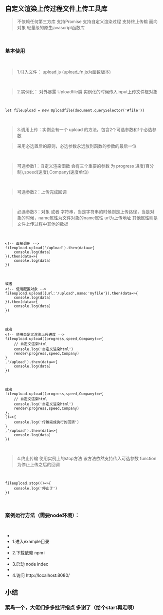 ## 自定义渲染上传过程文件上传工具库

> 不依赖任何第三方库 支持Promise 支持自定义渲染过程 支持终止传输 面向对象 轻量级的原生javascript函数库

&emsp;

### 基本使用

&emsp;

> 1.引入文件： upload.js (upload_fn.js为函数版本)

&emsp;

> 2.实例化： 对外暴露 Uploadfile类  实例化的时候传入input上传文件框对象

&emsp;

    let fileupload = new Uploadfile(document.querySelector('#file'))

&emsp;

> 3.调用上传：实例会有一个 upload 的方法，包含2个可选参数和1个必选参数
&emsp;

>   采用必选置后的原则，必选参数永远放到函数的参数的最后一位

&emsp;

> 可选参数1：自定义渲染函数 会有三个重要的参数 为 progress 进度(百分制),speed(速度),Company(速度单位)

&emsp;

>   可选参数2：上传完成回调

&emsp;

>   必选参数3：对象 或者 字符串，当是字符串的时候则是上传路径，当是对象的时候，name属性为文件对象的name属性 url为上传地址  其他属性则是文件上传过程中其他的数据

&emsp;

    <!-- 直接调用 -->
    fileupload.upload('/upload').then(data=>{
        console.log(data)
    }).then(data=>{
        console.log(data)
    })

&emsp;

    或者
    <!-- 使用配置对象 -->
    fileupload.upload({url:'/upload',name:'myfile'}).then(data=>{
        console.log(data)
    }).then(data=>{
        console.log(data)
    })

&emsp;

    或者
    <!-- 使用自定义渲染上传进度 -->
    fileupload.upload((progress,speed,Company)=>{
        // 自定义渲染html
        console.log('自定义渲染html')
        render(progress,speed,Company)
    }
    ,'/upload').then(data=>{
        console.log(data)
    })

&emsp;

    或者
    fileupload.upload((progress,speed,Company)=>{
        // 自定义渲染html
        console.log('自定义渲染html')
        render(progress,speed,Company)
    },
    ()=>{
        console.log('传输完成执行的回调')
    }
    ,'/upload').then(data=>{
        console.log(data)
    })

&emsp;

> 4.终止传输 使用实例上的stop方法 该方法依然支持传入可选参数 function 为停止上传之后的回调

&emsp;

    fileupload.stop(()=>{
        console.log('停止了')
    })
    
&emsp;

### 案例运行方法（需要node环境）：

&emsp;

* 
* 1.进入example目录
* 
* 2.下载依赖 npm i
* 
* 3.启动 node index
* 
* 4.访问 http://localhost:8080/

## 小结
### 菜鸟一个，大佬们多多批评指点 多谢了（给个start再走呗）
    